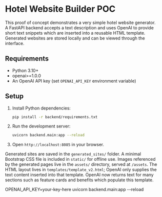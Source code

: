 # Hotel Website Builder POC

This proof of concept demonstrates a very simple hotel website generator. A FastAPI backend accepts a text description and uses OpenAI to provide short text snippets which are inserted into a reusable HTML template. Generated websites are stored locally and can be viewed through the interface.

## Requirements

- Python 3.10+
- openai>=1.0.0
- An OpenAI API key (set `OPENAI_API_KEY` environment variable)

## Setup

1. Install Python dependencies:
   ```bash
   pip install -r backend/requirements.txt
   ```
2. Run the development server:
   ```bash
   uvicorn backend.main:app --reload
   ```
3. Open `http://localhost:8085` in your browser.

Generated sites are saved in the `generated_sites/` folder. A minimal Bootstrap CSS file is included in `static/` for offline use. Images referenced by the generated pages live in the `assets/` directory, served at `/assets`. The HTML layout lives in `templates/template_v2.html`; OpenAI only supplies the text content inserted into that template.
OpenAI now returns text for many sections such as feature cards and benefits which populate this template.

OPENAI_API_KEY=your-key-here uvicorn backend.main:app --reload
